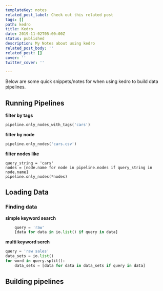 ```yaml
---
templateKey: notes
related_post_label: Check out this related post
tags: []
path: kedro
title: Kedro
date: 2019-11-02T05:00:00Z
status: published
description: My Notes about using kedro
related_post_body: ''
related_post: []
cover: ''
twitter_cover: ''

---
```

Below are some quick snippets/notes for when using kedro to build data pipelines.

## Running Pipelines

**filter by tags**

``` python
pipeline.only_nodes_with_tags('cars')
```

**filter by node**

``` python
pipeline.only_nodes('cars.csv')
```

**filter nodes like**

    query_string = 'cars'
    nodes = [node.name for node in pipeline.nodes if query_string in node.name]
    pipeline.only_nodes(*nodes)

## Loading Data

### Finding data

**simple keyword search**
``` python
    query = 'raw'
    [data for data in io.list() if query in data]
```

**multi keyword serch**
``` python
query = 'raw sales'
data_sets = io.list()
for word in query.split():
	data_sets = [data for data in data_sets if query in data]
```
## Building pipelines